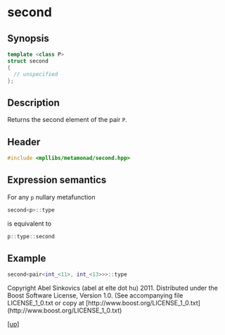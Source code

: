 # second

## Synopsis

```cpp
template <class P>
struct second
{
  // unspecified
};
```

## Description

Returns the second element of the pair `P`.

## Header

```cpp
#include <mpllibs/metamonad/second.hpp>
```

## Expression semantics

For any `p` nullary metafunction

```cpp
second<p>::type
```

is equivalent to

```cpp
p::type::second
```

## Example

```cpp
second<pair<int_<11>, int_<13>>>::type
```

<p class="copyright">
Copyright Abel Sinkovics (abel at elte dot hu) 2011.
Distributed under the Boost Software License, Version 1.0.
(See accompanying file LICENSE_1_0.txt or copy at
[http://www.boost.org/LICENSE_1_0.txt](http://www.boost.org/LICENSE_1_0.txt)
</p>

[[up]](reference.html)



